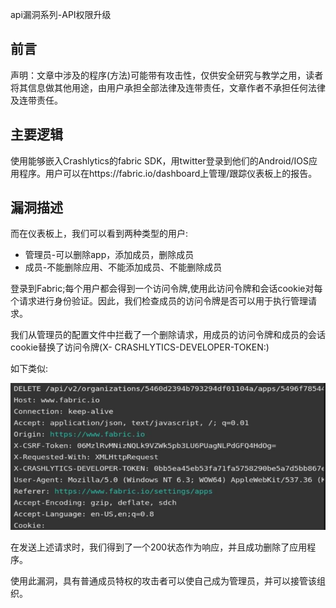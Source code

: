 api漏洞系列-API权限升级

## 前言

声明：文章中涉及的程序(方法)可能带有攻击性，仅供安全研究与教学之用，读者将其信息做其他用途，由用户承担全部法律及连带责任，文章作者不承担任何法律及连带责任。


## 主要逻辑

使用能够嵌入Crashlytics的fabric SDK，用twitter登录到他们的Android/IOS应用程序。用户可以在https://fabric.io/dashboard上管理/跟踪仪表板上的报告。


## 漏洞描述

而在仪表板上，我们可以看到两种类型的用户: <br>
- 管理员-可以删除app，添加成员，删除成员 <br>
- 成员-不能删除应用、不能添加成员、不能删除成员 <br>

登录到Fabric;每个用户都会得到一个访问令牌,使用此访问令牌和会话cookie对每个请求进行身份验证。因此，我们检查成员的访问令牌是否可以用于执行管理请求。

我们从管理员的配置文件中拦截了一个删除请求，用成员的访问令牌和成员的会话cookie替换了访问令牌(X- CRASHLYTICS-DEVELOPER-TOKEN:)

如下类似:

![img_16.png](img_16.png)


在发送上述请求时，我们得到了一个200状态作为响应，并且成功删除了应用程序。

使用此漏洞，具有普通成员特权的攻击者可以使自己成为管理员，并可以接管该组织。




